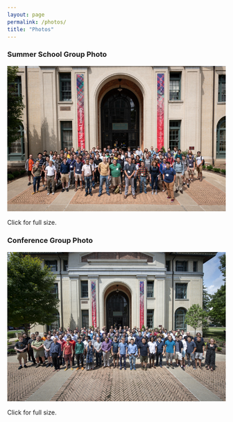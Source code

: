 ```yaml
---
layout: page
permalink: /photos/
title: "Photos"
---
```



### Summer School Group Photo

[![Summer School Group Photo](/images/ss-photo-small.jpg)](../images/ss-photo.jpg)

Click for full size.

### Conference Group Photo

[![Conference Group Photo](/images/conf-photo-small.jpg)](../images/conf-photo.jpg)

Click for full size.
